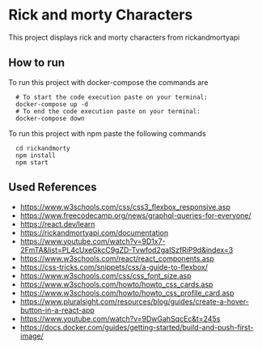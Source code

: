 # Rick and morty Characters
This project displays rick and morty characters from rickandmortyapi
## How to run

To run this project with docker-compose the commands are

```
  # To start the code execution paste on your terminal:
  docker-compose up -d
  # To end the code execution paste on your terminal:
  docker-compose down
```

To run this project with npm paste the following commands

```
  cd rickandmorty
  npm install
  npm start
```

## Used References

- https://www.w3schools.com/css/css3_flexbox_responsive.asp
- https://www.freecodecamp.org/news/graphql-queries-for-everyone/
- https://react.dev/learn
- https://rickandmortyapi.com/documentation
- https://www.youtube.com/watch?v=9D1x7-2FmTA&list=PL4cUxeGkcC9gZD-Tvwfod2gaISzfRiP9d&index=3
- https://www.w3schools.com/react/react_components.asp
- https://css-tricks.com/snippets/css/a-guide-to-flexbox/
- https://www.w3schools.com/css/css_font_size.asp
- https://www.w3schools.com/howto/howto_css_cards.asp
- https://www.w3schools.com/howto/howto_css_profile_card.asp
- https://www.pluralsight.com/resources/blog/guides/create-a-hover-button-in-a-react-app
- https://www.youtube.com/watch?v=9DwGahSqcEc&t=245s
- https://docs.docker.com/guides/getting-started/build-and-push-first-image/
